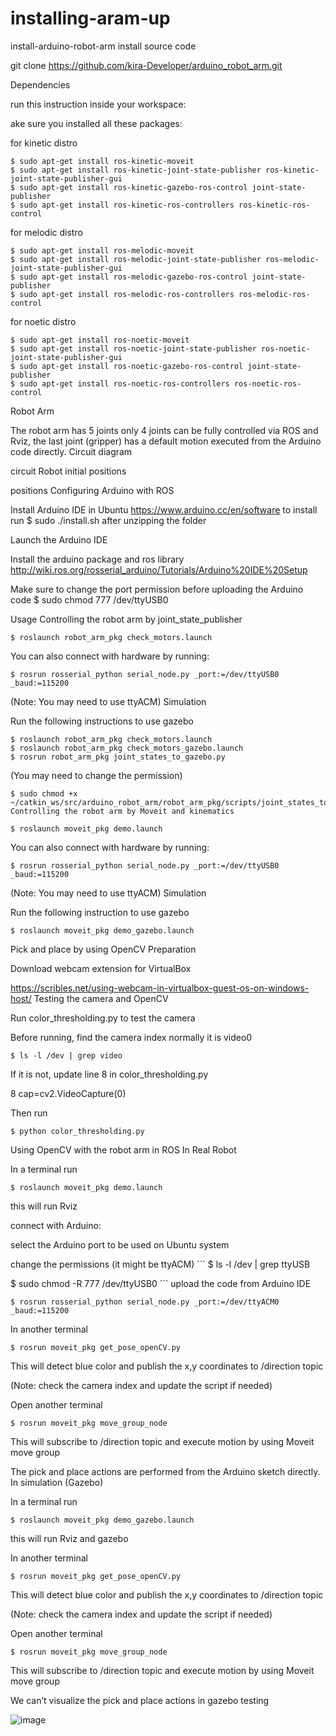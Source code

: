 # installing-aram-up



install-arduino-robot-arm
install source code

git clone https://github.com/kira-Developer/arduino_robot_arm.git

Dependencies

run this instruction inside your workspace:

ake sure you installed all these packages:

for kinetic distro
```
$ sudo apt-get install ros-kinetic-moveit
$ sudo apt-get install ros-kinetic-joint-state-publisher ros-kinetic-joint-state-publisher-gui
$ sudo apt-get install ros-kinetic-gazebo-ros-control joint-state-publisher
$ sudo apt-get install ros-kinetic-ros-controllers ros-kinetic-ros-control
```
for melodic distro
```
$ sudo apt-get install ros-melodic-moveit
$ sudo apt-get install ros-melodic-joint-state-publisher ros-melodic-joint-state-publisher-gui
$ sudo apt-get install ros-melodic-gazebo-ros-control joint-state-publisher
$ sudo apt-get install ros-melodic-ros-controllers ros-melodic-ros-control
```
for noetic distro
```
$ sudo apt-get install ros-noetic-moveit
$ sudo apt-get install ros-noetic-joint-state-publisher ros-noetic-joint-state-publisher-gui
$ sudo apt-get install ros-noetic-gazebo-ros-control joint-state-publisher
$ sudo apt-get install ros-noetic-ros-controllers ros-noetic-ros-control
```
Robot Arm

The robot arm has 5 joints only 4 joints can be fully controlled via ROS and Rviz, the last joint (gripper) has a default motion executed from the Arduino code directly.
Circuit diagram

circuit
Robot initial positions

positions
Configuring Arduino with ROS

   Install Arduino IDE in Ubuntu https://www.arduino.cc/en/software to install run $ sudo ./install.sh after unzipping the folder

   Launch the Arduino IDE

   Install the arduino package and ros library http://wiki.ros.org/rosserial_arduino/Tutorials/Arduino%20IDE%20Setup

   Make sure to change the port permission before uploading the Arduino code $ sudo chmod 777 /dev/ttyUSB0

Usage
Controlling the robot arm by joint_state_publisher
```
$ roslaunch robot_arm_pkg check_motors.launch
```
You can also connect with hardware by running:
```
$ rosrun rosserial_python serial_node.py _port:=/dev/ttyUSB0 _baud:=115200
```
(Note: You may need to use ttyACM)
Simulation

Run the following instructions to use gazebo
```
$ roslaunch robot_arm_pkg check_motors.launch
$ roslaunch robot_arm_pkg check_motors_gazebo.launch
$ rosrun robot_arm_pkg joint_states_to_gazebo.py
```
(You may need to change the permission)
```
$ sudo chmod +x ~/catkin_ws/src/arduino_robot_arm/robot_arm_pkg/scripts/joint_states_to_gazebo.py
Controlling the robot arm by Moveit and kinematics
```
```
$ roslaunch moveit_pkg demo.launch
```

You can also connect with hardware by running:
```
$ rosrun rosserial_python serial_node.py _port:=/dev/ttyUSB0 _baud:=115200
```
(Note: You may need to use ttyACM)
Simulation

Run the following instruction to use gazebo
```
$ roslaunch moveit_pkg demo_gazebo.launch
```
Pick and place by using OpenCV
Preparation

Download webcam extension for VirtualBox

https://scribles.net/using-webcam-in-virtualbox-guest-os-on-windows-host/
Testing the camera and OpenCV

Run color_thresholding.py to test the camera

Before running, find the camera index normally it is video0
```
$ ls -l /dev | grep video
```
If it is not, update line 8 in color_thresholding.py

8 cap=cv2.VideoCapture(0)

Then run
```
$ python color_thresholding.py
```
Using OpenCV with the robot arm in ROS
In Real Robot

   In a terminal run

```
$ roslaunch moveit_pkg demo.launch
```
this will run Rviz

   connect with Arduino:

   select the Arduino port to be used on Ubuntu system

   change the permissions (it might be ttyACM)
    ```
    $ ls -l /dev | grep ttyUSB
    
   $ sudo chmod -R 777 /dev/ttyUSB0
    ```
    upload the code from Arduino IDE
```
$ rosrun rosserial_python serial_node.py _port:=/dev/ttyACM0 _baud:=115200
```
   In another terminal
```
$ rosrun moveit_pkg get_pose_openCV.py
```
This will detect blue color and publish the x,y coordinates to /direction topic

(Note: check the camera index and update the script if needed)

   Open another terminal
```
$ rosrun moveit_pkg move_group_node
```
This will subscribe to /direction topic and execute motion by using Moveit move group

The pick and place actions are performed from the Arduino sketch directly.
In simulation (Gazebo)

   In a terminal run
```
$ roslaunch moveit_pkg demo_gazebo.launch
```
this will run Rviz and gazebo

   In another terminal
```
$ rosrun moveit_pkg get_pose_openCV.py
```
This will detect blue color and publish the x,y coordinates to /direction topic

(Note: check the camera index and update the script if needed)

 Open another terminal

 ```
$ rosrun moveit_pkg move_group_node
```
This will subscribe to /direction topic and execute motion by using Moveit move group

We can’t visualize the pick and place actions in gazebo
testing

![image](https://user-images.githubusercontent.com/93173060/182363216-73fad7c7-41b3-4577-a595-86db962d88c9.png)

